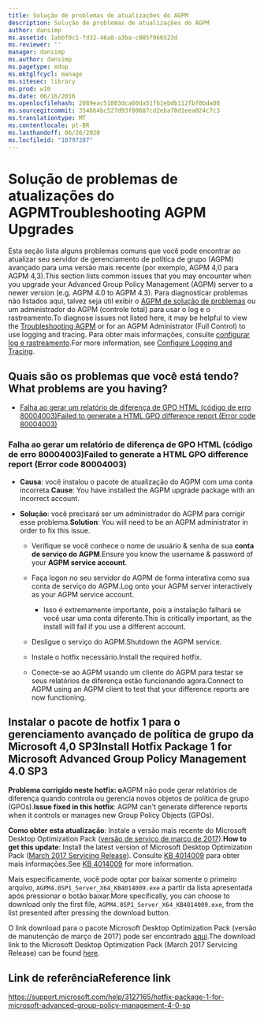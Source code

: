 ```yaml
---
title: Solução de problemas de atualizações do AGPM
description: Solução de problemas de atualizações do AGPM
author: dansimp
ms.assetid: 1abbf0c1-fd32-46a8-a3ba-c005f066523d
ms.reviewer: ''
manager: dansimp
ms.author: dansimp
ms.pagetype: mdop
ms.mktglfcycl: manage
ms.sitesec: library
ms.prod: w10
ms.date: 06/16/2016
ms.openlocfilehash: 2089eac51803dca60da51f61ebdb112fbf0bda08
ms.sourcegitcommit: 354664bc527d93f80687cd2eba70d1eea024c7c3
ms.translationtype: MT
ms.contentlocale: pt-BR
ms.lasthandoff: 06/26/2020
ms.locfileid: "10797287"
---
```

# <span data-ttu-id="3b78f-103">Solução de problemas de atualizações do AGPM</span><span class="sxs-lookup"><span data-stu-id="3b78f-103">Troubleshooting AGPM Upgrades</span></span>

<span data-ttu-id="3b78f-104">Esta seção lista alguns problemas comuns que você pode encontrar ao atualizar seu servidor de gerenciamento de política de grupo (AGPM) avançado para uma versão mais recente (por exemplo, AGPM 4,0 para AGPM 4,3).</span><span class="sxs-lookup"><span data-stu-id="3b78f-104">This section lists common issues that you may encounter when you upgrade your Advanced Group Policy Management (AGPM) server to a newer version (e.g. AGPM 4.0 to AGPM 4.3).</span></span> <span data-ttu-id="3b78f-105">Para diagnosticar problemas não listados aqui, talvez seja útil exibir o [AGPM de solução de problemas](troubleshooting-agpm-agpm40.md) ou um administrador do AGPM (controle total) para usar o log e o rastreamento.</span><span class="sxs-lookup"><span data-stu-id="3b78f-105">To diagnose issues not listed here, it may be helpful to view the [Troubleshooting AGPM](troubleshooting-agpm-agpm40.md) or for an AGPM Administrator (Full Control) to use logging and tracing.</span></span> <span data-ttu-id="3b78f-106">Para obter mais informações, consulte [configurar log e rastreamento](configure-logging-and-tracing-agpm40.md).</span><span class="sxs-lookup"><span data-stu-id="3b78f-106">For more information, see [Configure Logging and Tracing](configure-logging-and-tracing-agpm40.md).</span></span>

## <span data-ttu-id="3b78f-107">Quais são os problemas que você está tendo?</span><span class="sxs-lookup"><span data-stu-id="3b78f-107">What problems are you having?</span></span>

-   [<span data-ttu-id="3b78f-108">Falha ao gerar um relatório de diferença de GPO HTML (código de erro 80004003)</span><span class="sxs-lookup"><span data-stu-id="3b78f-108">Failed to generate a HTML GPO difference report (Error code 80004003)</span></span>](#bkmk-error-80004003)

### <a href="" id="bkmk-error-80004003"></a><span data-ttu-id="3b78f-109">Falha ao gerar um relatório de diferença de GPO HTML (código de erro 80004003)</span><span class="sxs-lookup"><span data-stu-id="3b78f-109">Failed to generate a HTML GPO difference report (Error code 80004003)</span></span>

-   <span data-ttu-id="3b78f-110">**Causa**: você instalou o pacote de atualização do AGPM com uma conta incorreta.</span><span class="sxs-lookup"><span data-stu-id="3b78f-110">**Cause**: You have installed the AGPM upgrade package with an incorrect account.</span></span>

-   <span data-ttu-id="3b78f-111">**Solução**: você precisará ser um administrador do AGPM para corrigir esse problema.</span><span class="sxs-lookup"><span data-stu-id="3b78f-111">**Solution**: You will need to be an AGPM administrator in order to fix this issue.</span></span>
    
    -   <span data-ttu-id="3b78f-112">Verifique se você conhece o nome de usuário & senha de sua **conta de serviço do AGPM**.</span><span class="sxs-lookup"><span data-stu-id="3b78f-112">Ensure you know the username & password of your **AGPM service account**.</span></span>

    -   <span data-ttu-id="3b78f-113">Faça logon no seu servidor do AGPM de forma interativa como sua conta de serviço do AGPM.</span><span class="sxs-lookup"><span data-stu-id="3b78f-113">Log onto your AGPM server interactively as your AGPM service account.</span></span>
        
        -   <span data-ttu-id="3b78f-114">Isso é extremamente importante, pois a instalação falhará se você usar uma conta diferente.</span><span class="sxs-lookup"><span data-stu-id="3b78f-114">This is critically important, as the install will fail if you use a different account.</span></span>

    -   <span data-ttu-id="3b78f-115">Desligue o serviço do AGPM.</span><span class="sxs-lookup"><span data-stu-id="3b78f-115">Shutdown the AGPM service.</span></span>
    
    -   <span data-ttu-id="3b78f-116">Instale o hotfix necessário.</span><span class="sxs-lookup"><span data-stu-id="3b78f-116">Install the required hotfix.</span></span>
    
    -   <span data-ttu-id="3b78f-117">Conecte-se ao AGPM usando um cliente do AGPM para testar se seus relatórios de diferença estão funcionando agora.</span><span class="sxs-lookup"><span data-stu-id="3b78f-117">Connect to AGPM using an AGPM client to test that your difference reports are now functioning.</span></span>
    
## <span data-ttu-id="3b78f-118">Instalar o pacote de hotfix 1 para o gerenciamento avançado de política de grupo da Microsoft 4,0 SP3</span><span class="sxs-lookup"><span data-stu-id="3b78f-118">Install Hotfix Package 1 for Microsoft Advanced Group Policy Management 4.0 SP3</span></span>
    
<span data-ttu-id="3b78f-119">**Problema corrigido neste hotfix: o**AGPM não pode gerar relatórios de diferença quando controla ou gerencia novos objetos de política de grupo (GPOs).</span><span class="sxs-lookup"><span data-stu-id="3b78f-119">**Issue fixed in this hotfix**: AGPM can't generate difference reports when it controls or manages new Group Policy Objects (GPOs).</span></span>

<span data-ttu-id="3b78f-120">**Como obter esta atualização**: Instale a versão mais recente do Microsoft Desktop Optimization Pack ([versão de serviço de março de 2017](https://www.microsoft.com/download/details.aspx?id=54967)).</span><span class="sxs-lookup"><span data-stu-id="3b78f-120">**How to get this update**: Install the latest version of Microsoft Desktop Optimization Pack ([March 2017 Servicing Release](https://www.microsoft.com/download/details.aspx?id=54967)).</span></span> <span data-ttu-id="3b78f-121">Consulte [KB 4014009](https://support.microsoft.com/help/4014009/) para obter mais informações.</span><span class="sxs-lookup"><span data-stu-id="3b78f-121">See [KB 4014009](https://support.microsoft.com/help/4014009/) for more information.</span></span>

<span data-ttu-id="3b78f-122">Mais especificamente, você pode optar por baixar somente o primeiro arquivo, `AGPM4.0SP1_Server_X64_KB4014009.exe` a partir da lista apresentada após pressionar o botão baixar.</span><span class="sxs-lookup"><span data-stu-id="3b78f-122">More specifically, you can choose to download only the first file, `AGPM4.0SP1_Server_X64_KB4014009.exe`, from the list presented after pressing the download button.</span></span>
      
<span data-ttu-id="3b78f-123">O link download para o pacote Microsoft Desktop Optimization Pack (versão de manutenção de março de 2017) pode ser encontrado [aqui](https://www.microsoft.com/download/details.aspx?id=54967).</span><span class="sxs-lookup"><span data-stu-id="3b78f-123">The download link to the Microsoft Desktop Optimization Pack (March 2017 Servicing Release) can be found [here](https://www.microsoft.com/download/details.aspx?id=54967).</span></span>
      
      
## <span data-ttu-id="3b78f-124">Link de referência</span><span class="sxs-lookup"><span data-stu-id="3b78f-124">Reference link</span></span>
https://support.microsoft.com/help/3127165/hotfix-package-1-for-microsoft-advanced-group-policy-management-4-0-sp
      
